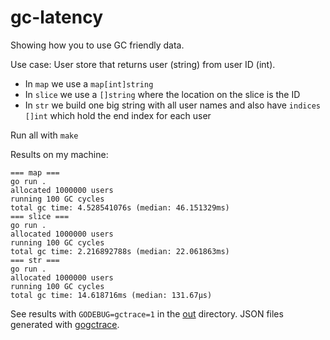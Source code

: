 # gc-latency

Showing how you to use GC friendly data.

Use case: User store that returns user (string) from user ID (int).

- In `map` we use a `map[int]string`
- In `slice` we use a `[]string` where the location on the slice is the ID
- In `str` we build one big string with all user names and also have `indices []int` which hold the end index for each user

Run all with `make`

Results on my machine:
```
=== map ===
go run .
allocated 1000000 users
running 100 GC cycles
total gc time: 4.528541076s (median: 46.151329ms)
=== slice ===
go run .
allocated 1000000 users
running 100 GC cycles
total gc time: 2.216892788s (median: 22.061863ms)
=== str ===
go run .
allocated 1000000 users
running 100 GC cycles
total gc time: 14.618716ms (median: 131.67µs)
```

See results with `GODEBUG=gctrace=1` in the [out](out) directory.
JSON files generated with [gogctrace](github.com/tebeka/gctrace/cmd/gogctrace).
